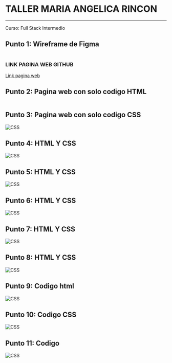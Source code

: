 <h1>TALLER MARIA ANGELICA RINCON</h1>
<hr>


<p>Curso: Full Stack Intermedio</p>
<h2>Punto 1: Wireframe de Figma</h2>
<img src="./images/DISEÑO_FIGMA.png" alt=""html>

<h3>LINK PAGINA WEB GITHUB</h3>
<a href="https://angela-2017.github.io/TALLER_5_FULLSTACK_INTERMEDIO/" target="blank">Link pagina web</a>

<h2>Punto 2: Pagina web con solo codigo HTML</h2>
<img src="./images/sitioHTML.png" alt=""html>

<h2>Punto 3: Pagina web con solo codigo CSS</h2>
<img src="./images/SitioCSS.png" alt="CSS">

<h2>Punto 4: HTML Y CSS</h2>
<img src="./images/punto-4.png" alt="CSS">

<h2>Punto 5: HTML Y CSS</h2>
<img src="./images/punto-5.png" alt="CSS">

<h2>Punto 6: HTML Y CSS</h2>
<img src="./images/punto-6.png" alt="CSS">

<h2>Punto 7: HTML Y CSS</h2>
<img src="./images/punto7-8.png" alt="CSS">

<h2>Punto 8: HTML Y CSS</h2>
<img src="./images/PUNTO-8.png" alt="CSS">

<h2>Punto 9: Codigo html</h2>
<img src="./images/punto_9.png" alt="CSS">

<h2>Punto 10: Codigo CSS</h2>
<img src="./images/Animacion_1.png" alt="CSS">

<h2>Punto 11: Codigo </h2>
<img src="./images/punto_11.png" alt="CSS">